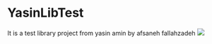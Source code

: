# YasinLibTest
It is a test library project from yasin amin by afsaneh fallahzadeh
[![](https://jitpack.io/v/afoli/YasinLibTest.svg)](https://jitpack.io/#afoli/YasinLibTest)
